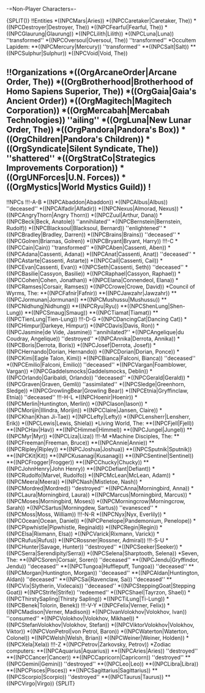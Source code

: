 -=Non-Player Characters=-

{SPLIT()}
!!Entities
*((NPCMars|Aries))
*((NPCCaretaker|Caretaker, The))
*((NPCDestroyer|Destroyer, The))
*((NPCFearful|Fearful, The))
*((NPCGlaurung|Glaurung))
*((NPCLilith|Lilith))
*((NPCLuna|Luna)) ''transformed''
*((NPCOversoul|Oversoul, The)) ''transformed''
*Occultem Lapidem:
**((NPCMercury|Mercury)) ''transformed''
**((NPCSalt|Salt))
**((NPCSulphur|Sulphur))
*((NPCVoid|Void, The))

!!Organizations
*((OrgArcaneOrder|Arcane Order, The))
*((OrgBrotherhood|Brotherhood of Homo Sapiens Superior, The))
*((OrgGaia|Gaia's Ancient Order))
*((OrgMagitech|Magitech Corporation))
*((OrgMercabah|Mercabah Technologies)) ''ailing''
*((OrgLuna|New Lunar Order, The))
*((OrgPandora|Pandora's Box))
*((OrgChildren|Pandora's Children))
*((OrgSyndicate|Silent Syndicate, The)) ''shattered''
*((OrgStratCo|Strategics Improvements Corporation))
*((OrgUNForces|U.N. Forces))
*((OrgMystics|World Mystics Guild))
!
---
!!NPCs
!!!-A-B
*((NPCAbaddon|Abaddon))
*((NPCAlbus|Albus)) ''deceased''
*((NPCAlfadir|Alfadir))
*((NPCNexus|Almorad, Nexus))
*((NPCAngryThorn|Angry Thorn))
*((NPCZuul|Arthur, Dana))
*((NPCBeck|Beck, Anatole)) ''annihilated''
*((NPCBernstein|Bernstein, Rudolf))
*((NPCBlacksoul|Blacksoul, Bernard)) ''enlightened''
*((NPCBradley|Bradley, Darren))
*((NPCBrains|Brains)) ''deceased''
*((NPCGolren|Briarnas, Golren))
*((NPCBryant|Bryant, Harry))
!!!-C
*((NPCCain|Cain)) ''transformed''
*((NPCAben|Cassenti, Aben))
*((NPCAdana|Cassenti, Adana))
*((NPCAnat|Cassenti, Anat)) ''deceased''
*((NPCAstarte|Cassenti, Astarte))
*((NPCCail|Cassenti, Cail))
*((NPCEvan|Cassenti, Evan))
*((NPCSeth|Cassenti, Seth)) ''deceased''
*((NPCBasilie|Cassyon, Basilie))
*((NPCRaphael|Cassyon, Raphael))
*((NPCCohen|Cohen, Jonathan))
*((NPCElana|Connendeol, Elana))
*((NPCRamses|Corsair, Ramses))
*((NPCCrowe|Crowe, David))
*Council of Wyrms, The:
**((NPCFafnir|Fafnir))
**((NPCJawzahr|Jawzahr))
**((NPCJormunan|Jormunan))
**((NPCMushussu|Mushussu))
**((NPCNidhung|Nidhung))
**((NPCRyu|Ryu))
**((NPCShenLung|Shen-Lung))
**((NPCSmaug|Smaug))
**((NPCTiamat|Tiamat))
**((NPCTienLung|Tien-Lung))
!!!-D-G
*((NPCDancingCat|Dancing Cat))
*((NPCHimpur|Darkeye, Himpur))
*((NPCDavis|Davis, Ron))
*((NPCJasmine|de Vide, Jasmine)) ''annihilated?''
*((NPCAngelique|du Coudray, Angelique)) ''destroyed''
*((NPCAnnika|Derrota, Annika))
*((NPCBoris|Derrota, Boris))
*((NPCJosef|Derrota, Josef))
*((NPCHernando|Dorian, Hernando))
*((NPCDorian|Dorian, Ponce))
*((NPCKimi|Eagle Talon, Kimi))
*((NPCBianca|Falconi, Bianca)) ''deceased''
*((NPCEmilio|Falconi, Emilio)) ''deceased''
*((NPCVargan|Foamblower, Vargan))
*((NPCGaddelsmocks|Gaddelsmocks, Deblin))
*((NPCOrlando|Garibaldi, Orlando)) ''deceased''
*((NPCGerald|Gerald))
*((NPCGraven|Graven, Gemli)) ''assimilated''
*((NPCSledge|Greenhorn, Sledge))
*((NPCGrowlingBear|Growling Bear))
*((NPCEtnia|Gryffinclaw, Etnia)) ''deceased''
!!!-H-L
*((NPCHoenir|Hoenir))
*((NPCMerlin|Huntington, Merlin))
*((NPCIason|Iason))
*((NPCMorijin|Illindra, Morijin))
*((NPCClaire|Jansen, Claire))
*((NPCKhan|Khan Ji-Tae))
*((NPCLefty|Lefty))
*((NPCLensherr|Lensherr, Erik))
*((NPCLewis|Lewis, Shiela))
*Living World, The:
**((NPCFjell|Fjell))
**((NPCHav|Hav))
**((NPCHimmel|Himmel))
**((NPCJungel|Jungel))
**((NPCMyr|Myr))
*((NPCLiza|Liza))
!!!-M
*Machine Disciples, The:
**((NPCFreeman|Freeman, Bruce))
**((NPCAnnie|Annie))
**((NPCRipley|Ripley))
**((NPCJoshua|Joshua))
**((NPCSputnik|Sputnik))
**((NPCKit|Kit))
**((NPCKusanagi|Kusanagi))
**((NPCSentinel|Sentinel))
**((NPCFrogger|Frogger))
**((NPCChucky|Chucky))
**((NPCJohnHenry|John Henry))
**((NPCDefiant|Defiant))
*((NPCRudolfo|Marvel, Rudolfo))
*((NPCMcLean|McLean, Adam))
*((NPCMeera|Meera))
*((NPCNash|Mistletoe, Nash))
*((NPCMordred|Mordred)) ''destroyed''
*((NPCAnna|Morningbird, Anna))
*((NPCLaura|Morningbird, Laura))
*((NPCMarcus|Morningbird, Marcus))
*((NPCMoses|Morningbird, Moses))
*((NPCMorningcrow|Morningcrow, Sarah))
*((NPCSartus|Morningdew, Sartus)) ''evanesced''
*((NPCMoss|Moss, William))
!!!-N-R
*((NPCNyx|Nyx, Everlily))
*((NPCOcean|Ocean, Daniel))
*((NPCPenelope|Pandemonium, Penelope))
*((NPCPipwhistle|Pipwhistle, Reginald))
*((NPCRegin|Regin))
*((NPCElsa|Rixmann, Elsa))
*((NPCVarick|Rixmann, Varick))
*((NPCRufus|Rufus))
*((NPCRossner|Rossner, Admiral))
!!!-S-U
*((NPCHunter|Savage, Hunter)) ''destroyed''
*((NPCSeeker|Seeker))
*((NPCSerra|Serendipity/Serra))
*((NPCSelena|Sharptooth, Selena))
*Seven, The:
**((NPCSoren|Corsair, Soren)) ''deceased''
**((NPCJendu|Gryffindor, Jendu)) ''deceased''
**((NPCTungoa|Hufflepuff, Tungoa)) ''deceased''
**((NPCMorgan|Huntington, Morgan)) ''deceased''
**((NPCAldan|Huntington, Aldan)) ''deceased''
**((NPCSai|Ravenclaw, Sai)) ''deceased''
**((NPCVix|Slytherin, Vixlecais)) ''deceased''
*((NPCSteppingGoat|Stepping Goat))
*((NPCStrife|Strife)) ''redeemed''
*((NPCShael|Tayrzon, Shael))
*((NPCThirstySapling|Thirsty Sapling))
*((NPCTiLung|Ti-Lung))
*((NPCBenek|Tolorin, Benek))
!!!-V-Y
*((NPCFelix|Verner, Felix))
*((NPCMadison|Verner, Madison))
*((NPCIvanVolokhov|Volokhov, Ivan)) ''consumed''
*((NPCVolokhov|Volokhov, Mikhael))
*((NPCStefanVolokhov|Volokhov, Stefan))
*((NPCViktorVolokhov|Volokhov, Viktor))
*((NPCVonPetrol|von Petrol, Baron))
*((NPCWaterton|Waterton, Colonel))
*((NPCWelsh|Welsh, Brian))
*((NPCWeiner|Weiner, Holden))
*((NPCXela|Xela))
!!!-Z
*((NPCPetrov|Zarkovsky, Petrov))
*Zodiac computers:
**((NPCAquarius|Aquarius))
**((NPCAries|Aries)) ''destroyed''
**((NPCCancer|Cancer))
**((NPCCapricorn|Capricorn)) ''destroyed''
**((NPCGemini|Gemini)) ''destroyed''
**((NPCLeo|Leo))
**((NPCLibra|Libra))
**((NPCPisces|Pisces))
**((NPCSagittarius|Sagittarius))
**((NPCScorpio|Scorpio)) ''destroyed''
**((NPCTaurus|Taurus))
**((NPCVirgo|Virgo))
{SPLIT}

